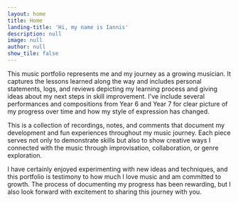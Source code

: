 ```yaml
---
layout: home
title: Home
landing-title: 'Hi, my name is Iannis'
description: null
image: null
author: null
show_tile: false
---
```


<p>This music portfolio represents me and my journey as a growing musician. It captures the lessons learned along the way and includes personal statements, logs, and reviews depicting my learning process and giving ideas about my next steps in skill improvement. I've include several performances and compositions from Year 6 and Year 7 for clear picture of my progress over time and how my style of expression has changed.</p>
<p>This is a collection of recordings, notes, and comments that document my development and fun experiences throughout my music journey. Each piece serves not only to demonstrate skills but also to show creative ways I connected with the music through improvisation, collaboration, or genre exploration.</p>
<p>I have certainly enjoyed experimenting with new ideas and techniques, and this portfolio is testimony to how much I love music and am committed to growth. The process of documenting my progress has been rewarding, but I also look forward with excitement to sharing this journey with you.</p>
